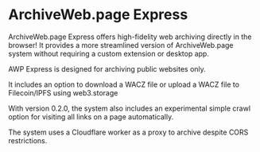 # ArchiveWeb.page Express

ArchiveWeb.page Express offers high-fidelity web archiving directly in the browser!
It provides a more streamlined version of ArchiveWeb.page system without requiring a custom extension or desktop app.

AWP Express is designed for archiving public websites only.

It includes an option to download a WACZ file or upload a WACZ file to Filecoin/IPFS using web3.storage

With version 0.2.0, the system also includes an experimental simple crawl option for visiting all links on a page automatically.

The system uses a Cloudflare worker as a proxy to archive despite CORS restrictions.
